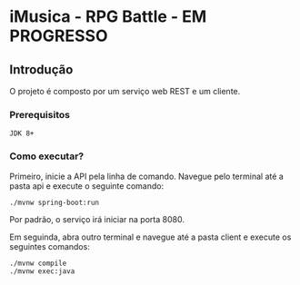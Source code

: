 # iMusica - RPG Battle - EM PROGRESSO

## Introdução

 O projeto é composto por um serviço web REST e um cliente. 

### Prerequisitos

```
JDK 8+
```

### Como executar?

Primeiro, inicie a API pela linha de comando. Navegue pelo terminal até a pasta api e execute o seguinte comando:
```
./mvnw spring-boot:run
```
Por padrão, o serviço irá iniciar na porta 8080.

Em seguinda, abra outro terminal e navegue até a pasta client e execute os seguintes comandos:
```
./mvnw compile
./mvnw exec:java
```

